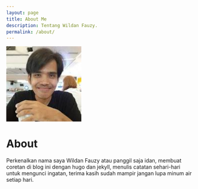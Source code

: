 ```yaml
---
layout: page
title: About Me
description: Tentang Wildan Fauzy.
permalink: /about/
---
```


<img class="img-rounded" src="/assets/img/uploads/profile.jpeg" alt="Wildan Fauzy" width="200">

# About

Perkenalkan nama saya Wildan Fauzy atau panggil saja idan, membuat coretan di blog ini dengan hugo dan jekyll, menulis catatan sehari-hari untuk mengunci ingatan, terima kasih sudah mampir jangan lupa minum air setiap hari.
